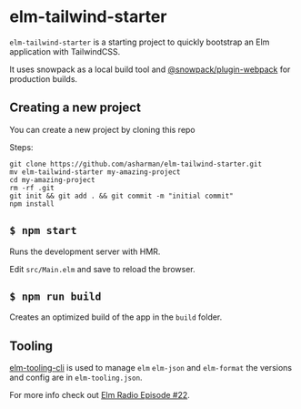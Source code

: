 # elm-tailwind-starter

`elm-tailwind-starter` is a starting project to quickly bootstrap an Elm application with TailwindCSS.

It uses snowpack as a local build tool and [@snowpack/plugin-webpack](https://www.snowpack.dev/concepts/build-pipeline#bundle-for-production) for production builds.

## Creating a new project

You can create a new project by cloning this repo

Steps:

```
git clone https://github.com/asharman/elm-tailwind-starter.git
mv elm-tailwind-starter my-amazing-project
cd my-amazing-project
rm -rf .git
git init && git add . && git commit -m "initial commit"
npm install
```

## `$ npm start`

Runs the development server with HMR.

Edit `src/Main.elm` and save to reload the browser.

## `$ npm run build`

Creates an optimized build of the app in the `build` folder.

## Tooling

[elm-tooling-cli](https://elm-tooling.github.io/elm-tooling-cli/) is used to manage `elm` `elm-json` and `elm-format` the versions and config are in `elm-tooling.json`. 

For more info check out [Elm Radio Episode #22](https://elm-radio.com/episode/elm-tooling).
